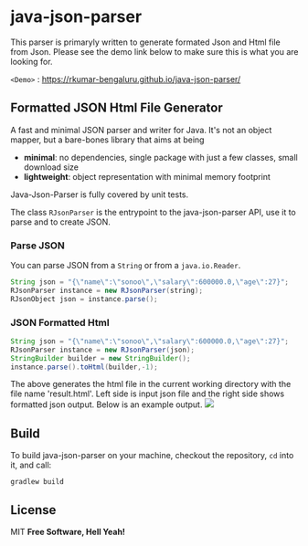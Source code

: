 # java-json-parser
This parser is primaryly written to generate formated Json and Html file from Json. Please see
the demo link below to make sure this is what you are looking for.

`<Demo>` : <https://rkumar-bengaluru.github.io/java-json-parser/>
## Formatted JSON Html File Generator
A fast and minimal JSON parser and writer for Java. It's not an object mapper, but a bare-bones library that aims at being
* **minimal**: no dependencies, single package with just a few classes, small download size 
* **lightweight**: object representation with minimal memory footprint 

Java-Json-Parser is fully covered by unit tests.

The class `RJsonParser` is the entrypoint to the java-json-parser API, use it to parse and to create JSON.
### Parse JSON

You can parse JSON from a `String` or from a `java.io.Reader`. 

```java
String json = "{\"name\":\"sonoo\",\"salary\":600000.0,\"age\":27}";
RJsonParser instance = new RJsonParser(string);
RJsonObject json = instance.parse();
```
### JSON Formatted Html
```java
String json = "{\"name\":\"sonoo\",\"salary\":600000.0,\"age\":27}";
RJsonParser instance = new RJsonParser(json);
StringBuilder builder = new StringBuilder();
instance.parse().toHtml(builder,-1);
```
The above generates the html file in the current working directory with the file name 'result.html'.
Left side is input json file and the right side shows formatted json output. Below is an example output.
![](https://pandao.github.io/editor.md/examples/images/4.jpg)

Build
-----
To build java-json-parser on your machine, checkout the repository, `cd` into it, and call:
```
gradlew build
```
## License

MIT
**Free Software, Hell Yeah!**
